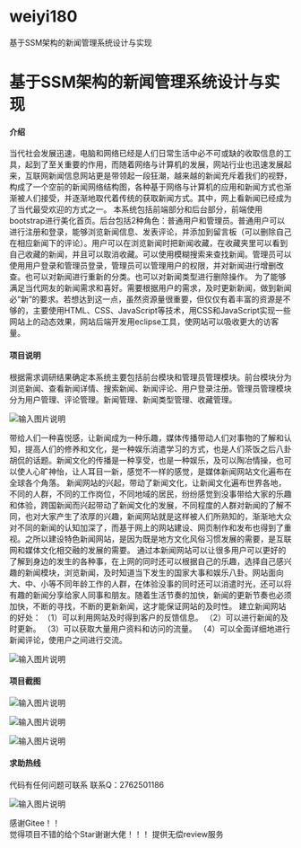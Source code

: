 # weiyi180
基于SSM架构的新闻管理系统设计与实现

# 基于SSM架构的新闻管理系统设计与实现


#### 介绍
当代社会发展迅速，电脑和网络已经是人们日常生活中必不可或缺的收取信息的工具，起到了至关重要的作用，而随着网络与计算机的发展，网站行业也迅速发展起来，互联网新闻信息网站更是带领起一段狂潮，越来越的新闻充斥着我们的视野，构成了一个空前的新闻网络结构图，各种基于网络与计算机的应用和新闻方式也渐渐被人们接受，并逐渐地取代着传统的获取新闻方式。其中，网上看新闻已经成为了当代最受欢迎的方式之一。
本系统包括前端部分和后台部分，前端使用bootstrap进行美化首页。后台包括2种角色：普通用户和管理员。普通用户可以进行注册和登录，能够浏览新闻信息、发表评论，并添加到留言板（可以删除自己在相应新闻下的评论）。用户可以在浏览新闻时把新闻收藏，在收藏夹里可以看到自己收藏的新闻，并且可以取消收藏。可以使用模糊搜索来查找新闻。管理员可以使用用户登录和管理员登录，管理员可以管理用户的权限，并对新闻进行增删改查。也可以对新闻进行重新的分类。也可以对新闻类型进行删除操作。
为了能够满足当代网友的新闻需求和喜好。需要根据用户的需求，及时更新新闻，做到新闻必“新”的要求。若想达到这一点，虽然资源量很重要，但仅仅有着丰富的资源是不够的，主要使用HTML、CSS、JavaScript等技术，用CSS和JavaScript实现一些网站上的动态效果，网站后端开发用eclipse工具，使网站可以吸收更大的访客量。






#### 项目说明
根据需求调研结果确定本系统主要包括前台模块和管理员管理模块。前台模块分为浏览新闻、查看新闻详情、搜索新闻、新闻评论、用户登录注册。管理员管理模块分为用户管理、评论管理。新闻管理、新闻类型管理、收藏管理。

![输入图片说明](https://images.gitee.com/uploads/images/2021/0209/014410_f68a755a_8650135.png "屏幕截图.png")

带给人们一种喜悦感，让新闻成为一种乐趣，媒体传播带动人们对事物的了解和认知，提高人们的修养和文化，是一种娱乐消遣学习的方式，也是人们茶饭之后八卦胡侃的话题。新闻文化的传播是一种享受，也是一种娱乐，及可以陶冶情操，也可以使人心旷神怡，让人耳目一新，感觉不一样的感觉，是媒体新闻网站文化遍布在全球各个角落。
新闻网站的兴起，带动了新闻文化，让新闻文化遍布世界各地，不同的人群，不同的工作岗位，不同地域的居民，纷纷感觉到没事带给大家的乐趣和体验，跨国新闻而兴起带动了新闻文化的发展，不同程度的人群对新闻的了解不同，也对大家产生了浓厚的兴趣，新闻网站就是这样被人们所熟知的，渐渐地大众对不同的新闻的认知加深了，而基于网上的网站建设、网页制作和发布也得到了重视。之所以建设特色新闻网站，是因为既是地方文化风俗习惯发展的需要，是互联网和媒体文化相交融的发展的需要。
通过本新闻网站可以让很多用户可以更好的了解到身边的发生的各种事，在上网的同时还可以根据自己的乐趣，选择自己感兴趣的新闻模块，浏览新闻，及时知道当下发生的国家大事和娱乐八卦。网站面向大、中、小等不同年龄工作的人群，在体验没事的同时还可以消遣时光，还可以将有趣的新闻分享给家人同事和朋友。随着生活节奏的加快，新闻的更新节奏也必须加快，不断的寻找，不断的更新新闻，这才能保证网站的及时性。
建立新闻网站的好处：
（1）可以利用网站及时得到客户的反馈信息。
（2）可以进行新闻的及时更新。
（3）可以获取大量用户资料和访问的流量。
（4）可以全面详细地进行新闻评论，使用户之间进行交流。

![输入图片说明](https://images.gitee.com/uploads/images/2021/0209/014435_e02ffebe_8650135.png "屏幕截图.png")








#### 项目截图
![输入图片说明](https://images.gitee.com/uploads/images/2021/0209/014445_ba4fdbf3_8650135.png "屏幕截图.png")

![输入图片说明](https://images.gitee.com/uploads/images/2021/0209/014456_1f303fc8_8650135.png "屏幕截图.png")

![输入图片说明](https://images.gitee.com/uploads/images/2021/0209/014506_46793389_8650135.png "屏幕截图.png")



#### 求助热线




代码有任何问题可联系
联系Q：2762501186

                            
![输入图片说明](https://images.gitee.com/uploads/images/2020/1119/003728_cd598bb9_4865385.jpeg "微信.jpg")           

感谢Gitee！！  
觉得项目不错的给个Star谢谢大佬！！！
提供无偿review服务

